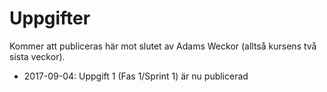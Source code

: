 # Uppgifter

Kommer att publiceras här mot slutet av Adams Weckor (alltså kursens två sista veckor).

* 2017-09-04: Uppgift 1 (Fas 1/Sprint 1) är nu publicerad

